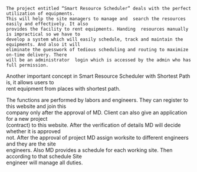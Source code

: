     The project entitled “Smart Resource Scheduler” deals with the perfect utilization of equipments. 
    This will help the site managers to manage and  search the resources  easily and effectively. It also  
    provides the facility to rent equipments. Handing  resources manually is impractical so we have to  
    develop a system which will easily schedule, track and maintain the equipments. And also it will 
    eliminate the guesswork of tedious scheduling and routing to maximize on-time delivery. There  
    will be an administrator  login which is accessed by the admin who has full permission. 
 
   Another important concept in Smart Resource Scheduler with Shortest  Path is, it allows users to  
    rent equipment from places with shortest path. 
 
   The functions are performed by labors and engineers. They can register to this website and join this  
   company only after the approval of MD. Client can also give an application for a new project  
   (contract) to this website.  After the verification of  details MD will decide whether it is approved  
   not. After the approval of project  MD assign worksite to different engineers and they are the site  
   engineers. Also MD  provides a schedule for each working site. Then according to that schedule Site  
   engineer will manage all duties.
